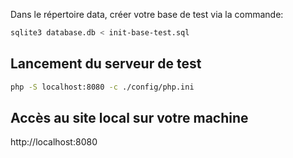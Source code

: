 Dans le répertoire data, créer votre base de test via la commande: 
```sh
sqlite3 database.db < init-base-test.sql
```

## Lancement du serveur de test
```sh
php -S localhost:8080 -c ./config/php.ini
```

## Accès au site local sur votre machine
http://localhost:8080